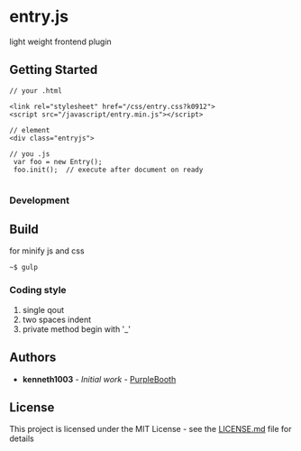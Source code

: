 # entry.js
light weight frontend plugin

## Getting Started

```
// your .html

<link rel="stylesheet" href="/css/entry.css?k0912">
<script src="/javascript/entry.min.js"></script>

// element
<div class="entryjs">

// you .js
 var foo = new Entry();
 foo.init();  // execute after document on ready
 
```

### Development

## Build
for minify js and css
```
~$ gulp
```

### Coding style

1. single qout
2. two spaces indent
3. private method begin with '_'

## Authors

* **kenneth1003** - *Initial work* - [PurpleBooth](https://github.com/kenneth1003)

## License

This project is licensed under the MIT License - see the [LICENSE.md](LICENSE.md) file for details


